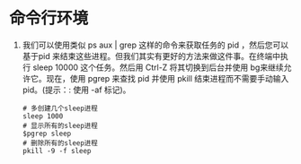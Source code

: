 # 命令行环境

1. 我们可以使用类似 ps aux | grep 这样的命令来获取任务的 pid ，然后您可以基于pid 来结束这些进程。但我们其实有更好的方法来做这件事。在终端中执行 sleep 10000 这个任务。然后用 Ctrl-Z 将其切换到后台并使用 bg来继续允许它。现在，使用 pgrep 来查找 pid 并使用 pkill 结束进程而不需要手动输入pid。(提示：: 使用 -af 标记)。

    ```shell
    # 多创建几个sleep进程
    sleep 1000
    # 显示所有的sleep进程
    $pgrep sleep
    # 删除所有的sleep进程
    pkill -9 -f sleep
    ```
